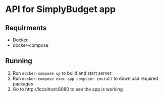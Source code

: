 # API for SimplyBudget app

## Requirments

* Docker
* docker-compose 

## Running

1. Run `docker-compose up` to build and start server
2. Run `docker-compose exec app composer install` to download required packages
3. Go to http://localhost:8080 to see the app is working


